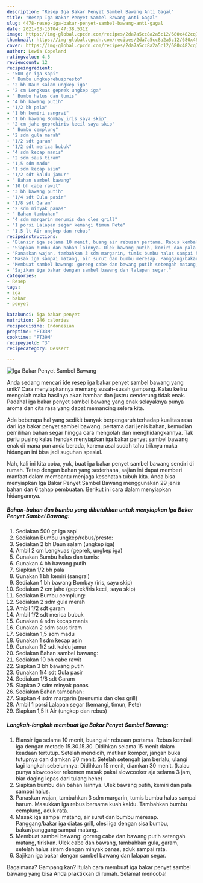 ```yaml
---
description: "Resep Iga Bakar Penyet Sambel Bawang Anti Gagal"
title: "Resep Iga Bakar Penyet Sambel Bawang Anti Gagal"
slug: 4478-resep-iga-bakar-penyet-sambel-bawang-anti-gagal
date: 2021-03-15T04:47:38.531Z
image: https://img-global.cpcdn.com/recipes/2da7a5cc8a2a5c12/680x482cq70/iga-bakar-penyet-sambel-bawang-foto-resep-utama.jpg
thumbnail: https://img-global.cpcdn.com/recipes/2da7a5cc8a2a5c12/680x482cq70/iga-bakar-penyet-sambel-bawang-foto-resep-utama.jpg
cover: https://img-global.cpcdn.com/recipes/2da7a5cc8a2a5c12/680x482cq70/iga-bakar-penyet-sambel-bawang-foto-resep-utama.jpg
author: Lewis Copeland
ratingvalue: 4.5
reviewcount: 12
recipeingredient:
- "500 gr iga sapi"
- " Bumbu ungkeprebuspresto"
- "2 bh Daun salam ungkep iga"
- "2 cm Lengkuas geprek ungkep iga"
- " Bumbu halus dan tumis"
- "4 bh bawang putih"
- "1/2 bh pala"
- "1 bh kemiri sangrai"
- "1 bh bawang Bombay iris saya skip"
- "2 cm jahe geprekiris kecil saya skip"
- " Bumbu cemplung"
- "2 sdm gula merah"
- "1/2 sdt garam"
- "1/2 sdt merica bubuk"
- "4 sdm kecap manis"
- "2 sdm saus tiram"
- "1,5 sdm madu"
- "1 sdm kecap asin"
- "1/2 sdt kaldu jamur"
- " Bahan sambel bawang"
- "10 bh cabe rawit"
- "3 bh bawang putih"
- "1/4 sdt Gula pasir"
- "1/8 sdt Garam"
- "2 sdm minyak panas"
- " Bahan tambahan"
- "4 sdm margarin menumis dan oles grill"
- "1 porsi Lalapan segar kemangi timun Pete"
- "1,5 lt Air ungkep dan rebus"
recipeinstructions:
- "Blansir iga selama 10 menit, buang air rebusan pertama. Rebus kembali iga dengan metode 15.30.15.30. Didihkan selama 15 menit dalam keadaan tertutup. Setelah mendidih, matikan kompor, jangan buka tutupnya dan diamkan 30 menit. Setelah setengah jam berlalu, ulangi lagi langkah sebelumnya: Didihkan 15 menit, diamkan 30 menit. (kalau punya slowcooker rekomen masak pakai slowcooker aja selama 3 jam, biar daging lepas dari tulang hehe)"
- "Siapkan bumbu dan bahan lainnya. Ulek bawang putih, kemiri dan pala sampai halus."
- "Panaskan wajan, tambahkan 3 sdm margarin, tumis bumbu halus sampai harum. Masukkan iga rebus bersama kuah kaldu. Tambahkan bumbu cemplung, aduk rata."
- "Masak iga sampai matang, air surut dan bumbu meresap. Panggang/bakar iga diatas grill, olesi iga dengan sisa bumbu, bakar/panggang sampai matang."
- "Membuat sambel bawang: goreng cabe dan bawang putih setengah matang, tiriskan. Ulek cabe dan bawang, tambahkan gula, garam, setelah halus siram dengan minyak panas, aduk sampai rata."
- "Sajikan iga bakar dengan sambel bawang dan lalapan segar."
categories:
- Resep
tags:
- iga
- bakar
- penyet

katakunci: iga bakar penyet 
nutrition: 246 calories
recipecuisine: Indonesian
preptime: "PT33M"
cooktime: "PT39M"
recipeyield: "3"
recipecategory: Dessert

---
```



![Iga Bakar Penyet Sambel Bawang](https://img-global.cpcdn.com/recipes/2da7a5cc8a2a5c12/680x482cq70/iga-bakar-penyet-sambel-bawang-foto-resep-utama.jpg)

Anda sedang mencari ide resep iga bakar penyet sambel bawang yang unik? Cara menyiapkannya memang susah-susah gampang. Kalau keliru mengolah maka hasilnya akan hambar dan justru cenderung tidak enak. Padahal iga bakar penyet sambel bawang yang enak selayaknya punya aroma dan cita rasa yang dapat memancing selera kita.



Ada beberapa hal yang sedikit banyak berpengaruh terhadap kualitas rasa dari iga bakar penyet sambel bawang, pertama dari jenis bahan, kemudian pemilihan bahan segar hingga cara mengolah dan menghidangkannya. Tak perlu pusing kalau hendak menyiapkan iga bakar penyet sambel bawang enak di mana pun anda berada, karena asal sudah tahu triknya maka hidangan ini bisa jadi suguhan spesial.


Nah, kali ini kita coba, yuk, buat iga bakar penyet sambel bawang sendiri di rumah. Tetap dengan bahan yang sederhana, sajian ini dapat memberi manfaat dalam membantu menjaga kesehatan tubuh kita. Anda bisa menyiapkan Iga Bakar Penyet Sambel Bawang menggunakan 29 jenis bahan dan 6 tahap pembuatan. Berikut ini cara dalam menyiapkan hidangannya.

<!--inarticleads1-->

##### Bahan-bahan dan bumbu yang dibutuhkan untuk menyiapkan Iga Bakar Penyet Sambel Bawang:

1. Sediakan 500 gr iga sapi
1. Sediakan  Bumbu ungkep/rebus/presto:
1. Sediakan 2 bh Daun salam (ungkep iga)
1. Ambil 2 cm Lengkuas (geprek, ungkep iga)
1. Gunakan  Bumbu halus dan tumis:
1. Gunakan 4 bh bawang putih
1. Siapkan 1/2 bh pala
1. Gunakan 1 bh kemiri (sangrai)
1. Sediakan 1 bh bawang Bombay (iris, saya skip)
1. Sediakan 2 cm jahe (geprek/iris kecil, saya skip)
1. Sediakan  Bumbu cemplung:
1. Sediakan 2 sdm gula merah
1. Ambil 1/2 sdt garam
1. Ambil 1/2 sdt merica bubuk
1. Gunakan 4 sdm kecap manis
1. Gunakan 2 sdm saus tiram
1. Sediakan 1,5 sdm madu
1. Gunakan 1 sdm kecap asin
1. Gunakan 1/2 sdt kaldu jamur
1. Sediakan  Bahan sambel bawang:
1. Sediakan 10 bh cabe rawit
1. Siapkan 3 bh bawang putih
1. Gunakan 1/4 sdt Gula pasir
1. Sediakan 1/8 sdt Garam
1. Siapkan 2 sdm minyak panas
1. Sediakan  Bahan tambahan:
1. Siapkan 4 sdm margarin (menumis dan oles grill)
1. Ambil 1 porsi Lalapan segar (kemangi, timun, Pete)
1. Siapkan 1,5 lt Air (ungkep dan rebus)




<!--inarticleads2-->

##### Langkah-langkah membuat Iga Bakar Penyet Sambel Bawang:

1. Blansir iga selama 10 menit, buang air rebusan pertama. Rebus kembali iga dengan metode 15.30.15.30. Didihkan selama 15 menit dalam keadaan tertutup. Setelah mendidih, matikan kompor, jangan buka tutupnya dan diamkan 30 menit. Setelah setengah jam berlalu, ulangi lagi langkah sebelumnya: Didihkan 15 menit, diamkan 30 menit. (kalau punya slowcooker rekomen masak pakai slowcooker aja selama 3 jam, biar daging lepas dari tulang hehe)
1. Siapkan bumbu dan bahan lainnya. Ulek bawang putih, kemiri dan pala sampai halus.
1. Panaskan wajan, tambahkan 3 sdm margarin, tumis bumbu halus sampai harum. Masukkan iga rebus bersama kuah kaldu. Tambahkan bumbu cemplung, aduk rata.
1. Masak iga sampai matang, air surut dan bumbu meresap. Panggang/bakar iga diatas grill, olesi iga dengan sisa bumbu, bakar/panggang sampai matang.
1. Membuat sambel bawang: goreng cabe dan bawang putih setengah matang, tiriskan. Ulek cabe dan bawang, tambahkan gula, garam, setelah halus siram dengan minyak panas, aduk sampai rata.
1. Sajikan iga bakar dengan sambel bawang dan lalapan segar.




Bagaimana? Gampang kan? Itulah cara membuat iga bakar penyet sambel bawang yang bisa Anda praktikkan di rumah. Selamat mencoba!
